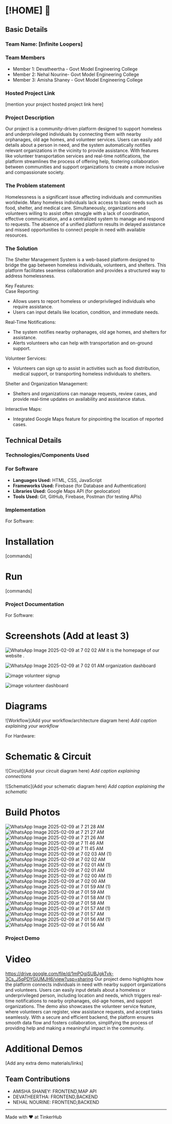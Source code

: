 # [!HOME] 🎯


## Basic Details
### Team Name: [Infinite Loopers]


### Team Members
- Member 1: Devatheertha - Govt Model Engineering College
- Member 2: Nehal Nourine- Govt Model Engineering College
- Member 3: Amisha Shaney - Govt Model Engineering College

### Hosted Project Link
[mention your project hosted project link here]

### Project Description
Our project is a community-driven platform designed to support homeless and underprivileged individuals by connecting them with nearby orphanages, old age homes, and volunteer services. Users can easily add details about a person in need, and the system automatically notifies relevant organizations in the vicinity to provide assistance. With features like volunteer transportation services and real-time notifications, the platform streamlines the process of offering help, fostering collaboration between communities and support organizations to create a more inclusive and compassionate society.


### The Problem statement
Homelessness is a significant issue affecting individuals and communities worldwide. Many homeless individuals lack access to basic needs such as food, shelter, and medical care. Simultaneously, organizations and volunteers willing to assist often struggle with a lack of coordination, effective communication, and a centralized system to manage and respond to requests. The absence of a unified platform results in delayed assistance and missed opportunities to connect people in need with available resources.

### The Solution
The Shelter Management System is a web-based platform designed to bridge the gap between homeless individuals, volunteers, and shelters. This platform facilitates seamless collaboration and provides a structured way to address homelessness.  

Key Features:  
Case Reporting:  
   - Allows users to report homeless or underprivileged individuals who require assistance.  
   - Users can input details like location, condition, and immediate needs.

Real-Time Notifications:
   - The system notifies nearby orphanages, old age homes, and shelters for assistance.  
   - Alerts volunteers who can help with transportation and on-ground support.

Volunteer Services: 
   - Volunteers can sign up to assist in activities such as food distribution, medical support, or transporting homeless individuals to shelters.  

Shelter and Organization Management: 
   - Shelters and organizations can manage requests, review cases, and provide real-time updates on availability and assistance status.

Interactive Maps:
   - Integrated Google Maps feature for pinpointing the location of reported cases.  

## Technical Details
### Technologies/Components Used

### For Software ###
- **Languages Used:** HTML, CSS, JavaScript 
- **Frameworks Used:** Firebase (for Database and Authentication)
- **Libraries Used:** Google Maps API (for geolocation)
- **Tools Used:** Git, GitHub, Firebase, Postman (for testing APIs)



### Implementation
For Software:
# Installation
[commands]

# Run
[commands]

### Project Documentation
For Software:

# Screenshots (Add at least 3)
![WhatsApp Image 2025-02-09 at 7 02 02 AM](https://github.com/user-attachments/assets/3709527d-46e9-4d58-b02f-5fa24c972b59)
it is the homepage of our website .

![WhatsApp Image 2025-02-09 at 7 02 01 AM](https://github.com/user-attachments/assets/2b23d670-a90b-4b1e-8a6d-78b51e7a6fc5)
organization dashboard


![image](https://github.com/user-attachments/assets/77f8bc80-374d-4925-9b55-9ae37bf2c05f)
volunteer signup

![image](https://github.com/user-attachments/assets/c24e4421-08c1-45e2-ade0-0004c7fb13d2)
volunteer dashboard


# Diagrams
![Workflow](Add your workflow/architecture diagram here)
*Add caption explaining your workflow*

For Hardware:

# Schematic & Circuit
![Circuit](Add your circuit diagram here)
*Add caption explaining connections*

![Schematic](Add your schematic diagram here)
*Add caption explaining the schematic*

# Build Photos

![WhatsApp Image 2025-02-09 at 7 21 28 AM](https://github.com/user-attachments/assets/be40f042-c3e8-434f-bc4c-99959edacfc0)
![WhatsApp Image 2025-02-09 at 7 21 27 AM](https://github.com/user-attachments/assets/5a3b58a6-c027-49f5-b886-c52e092dfaaf)
![WhatsApp Image 2025-02-09 at 7 21 26 AM](https://github.com/user-attachments/assets/9c9c240e-bcbb-4ae1-81d9-c363a81d447b)
![WhatsApp Image 2025-02-09 at 7 11 46 AM](https://github.com/user-attachments/assets/0890d7ae-3a62-4a00-b40a-b576c11262db)
![WhatsApp Image 2025-02-09 at 7 11 45 AM](https://github.com/user-attachments/assets/c0b3a6cb-cf12-442a-bfb5-15a5d7f1f1ae)
![WhatsApp Image 2025-02-09 at 7 02 03 AM (1)](https://github.com/user-attachments/assets/6f136837-c467-4adc-bbff-dfc05d35571b)
![WhatsApp Image 2025-02-09 at 7 02 02 AM](https://github.com/user-attachments/assets/f38d437d-d58b-46fe-be89-bba5a41f59ab)
![WhatsApp Image 2025-02-09 at 7 02 01 AM (1)](https://github.com/user-attachments/assets/66548363-2454-4dce-a8f7-2d4e746c43b5)
![WhatsApp Image 2025-02-09 at 7 02 01 AM](https://github.com/user-attachments/assets/2011c9ac-a18f-4c8e-be50-6ea837806368)
![WhatsApp Image 2025-02-09 at 7 02 00 AM (1)](https://github.com/user-attachments/assets/31767017-a51f-4435-b106-54c4ff8b1a80)
![WhatsApp Image 2025-02-09 at 7 02 00 AM](https://github.com/user-attachments/assets/d7b5635a-c901-49df-bd25-413b42e6ff61)
![WhatsApp Image 2025-02-09 at 7 01 59 AM (1)](https://github.com/user-attachments/assets/7c42f0ec-b36a-4363-a379-bde524baef45)
![WhatsApp Image 2025-02-09 at 7 01 59 AM](https://github.com/user-attachments/assets/18cb394a-58dc-4a2e-8bfd-b17baeabe768)
![WhatsApp Image 2025-02-09 at 7 01 58 AM (1)](https://github.com/user-attachments/assets/198c8037-1172-4a24-aa9f-5aa90a4d3943)
![WhatsApp Image 2025-02-09 at 7 01 58 AM](https://github.com/user-attachments/assets/23a6e09c-0c99-47f0-8e7d-01dc4dc2166e)
![WhatsApp Image 2025-02-09 at 7 01 57 AM (1)](https://github.com/user-attachments/assets/faf6687a-2af4-4034-9cdc-82e66c3b9aeb)
![WhatsApp Image 2025-02-09 at 7 01 57 AM](https://github.com/user-attachments/assets/6c41e08f-5266-4d9b-98fd-d8650982f8ac)
![WhatsApp Image 2025-02-09 at 7 01 56 AM (1)](https://github.com/user-attachments/assets/97d89275-fb00-4c84-8044-abd6d00e9a8a)
![WhatsApp Image 2025-02-09 at 7 01 56 AM](https://github.com/user-attachments/assets/eecd1261-d430-42a6-aa25-59720f0d4135)


### Project Demo
# Video
https://drive.google.com/file/d/1mPOgjSUBJgkTvk-3Cs_J5qPDYGjUMJH6/view?usp=sharing 
Our project demo highlights how the platform connects individuals in need with nearby support organizations and volunteers. Users can easily input details about a homeless or underprivileged person, including location and needs, which triggers real-time notifications to nearby orphanages, old-age homes, and support organizations. The demo also showcases the volunteer service feature, where volunteers can register, view assistance requests, and accept tasks seamlessly. With a secure and efficient backend, the platform ensures smooth data flow and fosters collaboration, simplifying the process of providing help and making a meaningful impact in the community.

# Additional Demos
[Add any extra demo materials/links]

## Team Contributions
- AMISHA SHANEY: FRONTEND,MAP API
- DEVATHEERTHA: FRONTEND,BACKEND
- NEHAL NOURINE: FRONTEND,BACKEND

---
Made with ❤️ at TinkerHub
